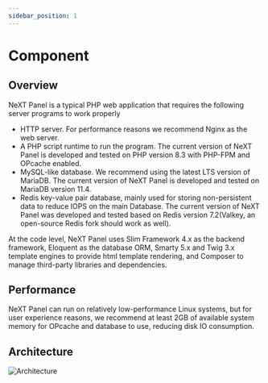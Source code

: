 ```yaml
---
sidebar_position: 1
---
```


# Component

## Overview

NeXT Panel is a typical PHP web application that requires the following server programs to work properly

* HTTP server. For performance reasons we recommend Nginx as the web server.
* A PHP script runtime to run the program. The current version of NeXT Panel is developed and tested on PHP version 8.3 with PHP-FPM and OPcache enabled.
* MySQL-like database. We recommend using the latest LTS version of MariaDB. The current version of NeXT Panel is developed and tested on MariaDB version 11.4.
* Redis key-value pair database, mainly used for storing non-persistent data to reduce IOPS on the main Database. The current version of NeXT Panel was developed and tested based on Redis version 7.2(Valkey, an open-source Redis fork should work as well).

At the code level, NeXT Panel uses Slim Framework 4.x as the backend framework, Eloquent as the database ORM, Smarty 5.x and Twig 3.x template engines to provide html template rendering, and Composer to manage third-party libraries and dependencies.

## Performance

NeXT Panel can run on relatively low-performance Linux systems, but for user experience reasons, we recommend at least 2GB of available system memory for OPcache and database to use, reducing disk IO consumption.

## Architecture

![Architecture](/img/system-architecture.svg)
